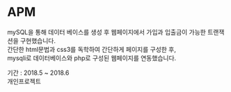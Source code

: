 # APM

mySQL을 통해 데이터 베이스를 생성 후 웹페이지에서 가입과 입출금이 가능한 트랜잭션을 구현했습니다.   
간단한 html문법과 css3를 독학하여 간단하게 페이지를 구성한 후,    
mysqli로 데이터베이스와 php로 구성된 웹페이지를 연동했습니다.   
   
기간 : 2018.5 ~ 2018.6   
개인프로젝트
